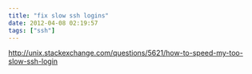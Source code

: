 ```yaml
---
title: "fix slow ssh logins"
date: 2012-04-08 02:19:57
tags: ["ssh"]
---
```


<a href="http://unix.stackexchange.com/questions/5621/how-to-speed-my-too-slow-ssh-login">http://unix.stackexchange.com/questions/5621/how-to-speed-my-too-slow-ssh-login</a>
